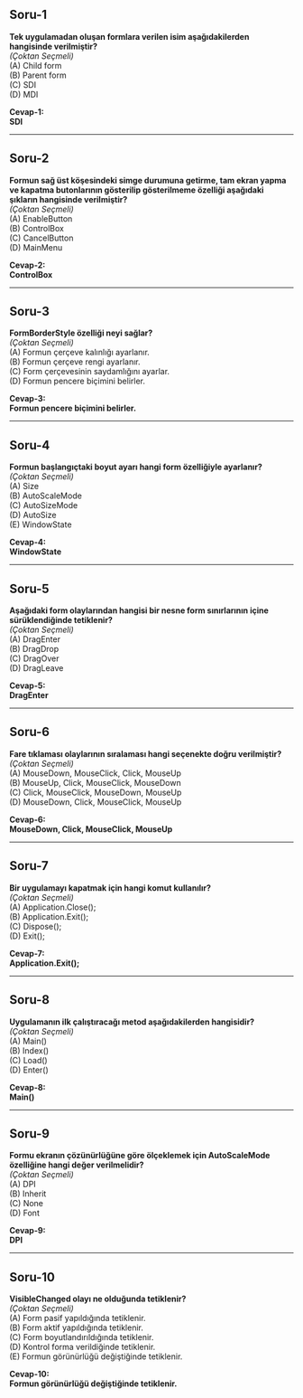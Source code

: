 ## Soru-1

**Tek uygulamadan oluşan formlara verilen isim aşağıdakilerden hangisinde verilmiştir?**  
_(Çoktan Seçmeli)_  
(A) Child form  
(B) Parent form  
(C) SDI  
(D) MDI

**Cevap-1:**  
**SDI**

---

## Soru-2

**Formun sağ üst köşesindeki simge durumuna getirme, tam ekran yapma ve kapatma butonlarının gösterilip gösterilmeme özelliği aşağıdaki şıkların hangisinde verilmiştir?**  
_(Çoktan Seçmeli)_  
(A) EnableButton  
(B) ControlBox  
(C) CancelButton  
(D) MainMenu

**Cevap-2:**  
**ControlBox**

---

## Soru-3

**FormBorderStyle özelliği neyi sağlar?**  
_(Çoktan Seçmeli)_  
(A) Formun çerçeve kalınlığı ayarlanır.  
(B) Formun çerçeve rengi ayarlanır.  
(C) Form çerçevesinin saydamlığını ayarlar.  
(D) Formun pencere biçimini belirler.

**Cevap-3:**  
**Formun pencere biçimini belirler.**

---

## Soru-4

**Formun başlangıçtaki boyut ayarı hangi form özelliğiyle ayarlanır?**  
_(Çoktan Seçmeli)_  
(A) Size  
(B) AutoScaleMode  
(C) AutoSizeMode  
(D) AutoSize  
(E) WindowState

**Cevap-4:**  
**WindowState**

---

## Soru-5

**Aşağıdaki form olaylarından hangisi bir nesne form sınırlarının içine sürüklendiğinde tetiklenir?**  
_(Çoktan Seçmeli)_  
(A) DragEnter  
(B) DragDrop  
(C) DragOver  
(D) DragLeave

**Cevap-5:**  
**DragEnter**

---

## Soru-6

**Fare tıklaması olaylarının sıralaması hangi seçenekte doğru verilmiştir?**  
_(Çoktan Seçmeli)_  
(A) MouseDown, MouseClick, Click, MouseUp  
(B) MouseUp, Click, MouseClick, MouseDown  
(C) Click, MouseClick, MouseDown, MouseUp  
(D) MouseDown, Click, MouseClick, MouseUp

**Cevap-6:**  
**MouseDown, Click, MouseClick, MouseUp**

---

## Soru-7

**Bir uygulamayı kapatmak için hangi komut kullanılır?**  
_(Çoktan Seçmeli)_  
(A) Application.Close();  
(B) Application.Exit();  
(C) Dispose();  
(D) Exit();

**Cevap-7:**  
**Application.Exit();**

---

## Soru-8

**Uygulamanın ilk çalıştıracağı metod aşağıdakilerden hangisidir?**  
_(Çoktan Seçmeli)_  
(A) Main()  
(B) Index()  
(C) Load()  
(D) Enter()

**Cevap-8:**  
**Main()**

---

## Soru-9

**Formu ekranın çözünürlüğüne göre ölçeklemek için AutoScaleMode özelliğine hangi değer verilmelidir?**  
_(Çoktan Seçmeli)_  
(A) DPI  
(B) Inherit  
(C) None  
(D) Font

**Cevap-9:**  
**DPI**

---

## Soru-10

**VisibleChanged olayı ne olduğunda tetiklenir?**  
_(Çoktan Seçmeli)_  
(A) Form pasif yapıldığında tetiklenir.  
(B) Form aktif yapıldığında tetiklenir.  
(C) Form boyutlandırıldığında tetiklenir.  
(D) Kontrol forma verildiğinde tetiklenir.  
(E) Formun görünürlüğü değiştiğinde tetiklenir.

**Cevap-10:**  
**Formun görünürlüğü değiştiğinde tetiklenir.**